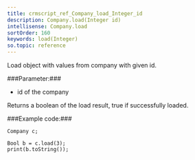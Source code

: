 ```yaml
---
title: crmscript_ref_Company_load_Integer_id
description: Company.load(Integer id)
intellisense: Company.load
sortOrder: 160
keywords: load(Integer)
so.topic: reference
---
```


Load object with values from company with given id.



###Parameter:###


 - id of the company


Returns a boolean of the load result, true if successfully loaded.



###Example code:###


    Company c;
    
    Bool b = c.load(3);
    print(b.toString());


